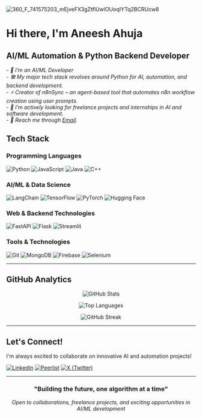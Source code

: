![360_F_741575203_mEjveFX3gZtflUwlOUoqIYTq2BCRUcw8](https://github.com/user-attachments/assets/db9b9880-694b-4da2-be66-86fdbe09b14f)
# Hi there, I'm Aneesh Ahuja 

## AI/ML Automation & Python Backend Developer

<p><em> 
  - 🤖  I’m an AI/ML Developer<br>
  - 🛠️  My major tech stack revolves around Python for AI, automation, and backend development.<br>
  - ⚡  Creator of n8nSync – an agent-based tool that automates n8n workflow creation using user prompts.<br>
  - 💼  I’m actively looking for freelance projects and internships in AI and software development.<br>
  - 📩 Reach me through <a href="mailto:aneeshahuja31@gmail.com">Email</a>.<br>
</em></p>

## Tech Stack

### **Programming Languages**
![Python](https://img.shields.io/badge/Python-3776AB?style=for-the-badge&logo=python&logoColor=white)
![JavaScript](https://img.shields.io/badge/JavaScript-F7DF1E?style=for-the-badge&logo=javascript&logoColor=black)
![Java](https://img.shields.io/badge/Java-ED8B00?style=for-the-badge&logo=java&logoColor=white)
![C++](https://img.shields.io/badge/C++-00599C?style=for-the-badge&logo=cplusplus&logoColor=white)

### **AI/ML & Data Science**
![LangChain](https://img.shields.io/badge/LangChain-121212?style=for-the-badge&logo=chainlink&logoColor=white)
![TensorFlow](https://img.shields.io/badge/TensorFlow-FF6F00?style=for-the-badge&logo=tensorflow&logoColor=white)
![PyTorch](https://img.shields.io/badge/PyTorch-EE4C2C?style=for-the-badge&logo=pytorch&logoColor=white)
![Hugging Face](https://img.shields.io/badge/🤗_Hugging_Face-FFD21E?style=for-the-badge)

### **Web & Backend Technologies**
![FastAPI](https://img.shields.io/badge/FastAPI-009688?style=for-the-badge&logo=fastapi&logoColor=white)
![Flask](https://img.shields.io/badge/Flask-000000?style=for-the-badge&logo=flask&logoColor=white)
![Streamlit](https://img.shields.io/badge/Streamlit-FF4B4B?style=for-the-badge&logo=streamlit&logoColor=white)

### **Tools & Technologies**
![Git](https://img.shields.io/badge/Git-F05032?style=for-the-badge&logo=git&logoColor=white)
![MongoDB](https://img.shields.io/badge/MongoDB-47A248?style=for-the-badge&logo=mongodb&logoColor=white)
![Firebase](https://img.shields.io/badge/Firebase-FFCA28?style=for-the-badge&logo=firebase&logoColor=black)
![Selenium](https://img.shields.io/badge/Selenium-43B02A?style=for-the-badge&logo=selenium&logoColor=white)

---

## GitHub Analytics

<div align="center">
  
![GitHub Stats](https://github-readme-stats.vercel.app/api?username=AneeshAhuja31&theme=dark&show_icons=true&hide_border=true&count_private=true)

![Top Languages](https://github-readme-stats.vercel.app/api/top-langs?username=AneeshAhuja31&show_icons=true&locale=en&layout=compact&theme=dark&hide_border=true)

![GitHub Streak](https://github-readme-streak-stats.herokuapp.com/?user=AneeshAhuja31&theme=dark&hide_border=true)

</div>

---

## Let's Connect!

I'm always excited to collaborate on innovative AI and automation projects!

[![LinkedIn](https://img.shields.io/badge/LinkedIn-0077B5?style=for-the-badge&logo=linkedin&logoColor=white)](https://www.linkedin.com/in/aneesh-ahuja-9600a6291/)
[![Peerlist](https://img.shields.io/badge/Peerlist-00AA45?style=for-the-badge&logo=peerlist&logoColor=white)](https://peerlist.io/aneeshahuja)
[![X (Twitter)](https://img.shields.io/badge/X-1DA1F2?style=for-the-badge&logo=x&logoColor=white)](https://x.com/AneeshAhuja3112)

---

<div align="center">
  
### "Building the future, one algorithm at a time"

*Open to collaborations, freelance projects, and exciting opportunities in AI/ML development*

</div>

